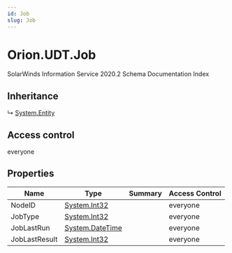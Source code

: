 ```yaml
---
id: Job
slug: Job
---
```


# Orion.UDT.Job

SolarWinds Information Service 2020.2 Schema Documentation Index

## Inheritance

↳ [System.Entity](./../System/Entity)

## Access control

everyone

## Properties

| Name | Type | Summary | Access Control |
| ------ | ------ | ------ | ------ |
| NodeID | [System.Int32](https://docs.microsoft.com/en-us/dotnet/api/system.int32) |  | everyone |
| JobType | [System.Int32](https://docs.microsoft.com/en-us/dotnet/api/system.int32) |  | everyone |
| JobLastRun | [System.DateTime](https://docs.microsoft.com/en-us/dotnet/api/system.datetime) |  | everyone |
| JobLastResult | [System.Int32](https://docs.microsoft.com/en-us/dotnet/api/system.int32) |  | everyone |

